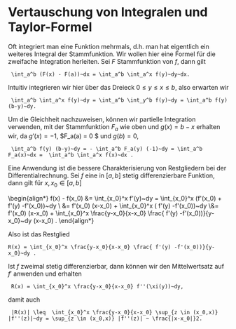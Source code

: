 # Vertauschung von Integralen und Taylor-Formel

Oft integriert man eine Funktion mehrmals, d.h. man hat eigentlich ein weiteres Integral der Stammfunktion. Wir wollen hier eine Formel für die zweifache Integration herleiten. Sei $F$ Stammfunktion von $f$, dann gilt

```{math}
 \int_a^b (F(x) - F(a))~dx = \int_a^b \int_a^x f(y)~dy~dx.
```

Intuitiv integrieren wir hier über das Dreieck $0 \leq y \leq x \leq b$, also erwarten wir

```{math}
 \int_a^b \int_a^x f(y)~dy = \int_a^b \int_y^b f(y)~dy = \int_a^b f(y) (b-y)~dy.
```

 Um die Gleichheit nachzuweisen, können wir partielle Integration verwenden, mit der Stammfunktion $F_a$ wie oben und $g(x) = b-x$ erhalten wir, da $g'(x)=-1$, $F_a(a) = 0 $ und $g(b) =0$,

```{math}
 \int_a^b f(y) (b-y)~dy = - \int_a^b F_a(y) (-1)~dy = \int_a^b F_a(x)~dx =  \int_a^b \int_a^x f(x)~dx .
```

Eine Anwendung ist die bessere Charakterisierung von Restgliedern bei der Differentialrechnung. Sei $f$ eine in $[a,b]$ stetig differenzierbare Funktion, dann gilt für $x,x_0 \in [a,b]$

\begin{align*}
f(x) - f(x_0) &= \int_{x_0}^x f'(y)~dy =  \int_{x_0}^x (f'(x_0) + f'(y) -f'(x_0))~dy \\
&= f'(x_0) (x-x_0) + \int_{x_0}^x ( f'(y) -f'(x_0))~dy \\&= f'(x_0) (x-x_0) + \int_{x_0}^x \frac{y-x_0}{x-x_0} \frac{ f'(y) -f'(x_0))}{y-x_0}~dy  (x-x_0) .
\end{align*}

Also ist das Restglied

```{math}
R(x) = \int_{x_0}^x \frac{y-x_0}{x-x_0} \frac{ f'(y) -f'(x_0))}{y-x_0}~dy .
```

Ist $f$ zweimal stetig differenzierbar, dann können wir den Mittelwertsatz auf $f'$ anwenden und erhalten

```{math}
 R(x) = \int_{x_0}^x \frac{y-x_0}{x-x_0} f''(\xi(y))~dy,
```

damit auch

```{math}
 |R(x)| \leq  \int_{x_0}^x \frac{y-x_0}{x-x_0} \sup_{z \in (x_0,x)} |f''(z)|~dy = \sup_{z \in (x_0,x)} |f''(z)| ~ \frac{|x-x_0|}2.
```
